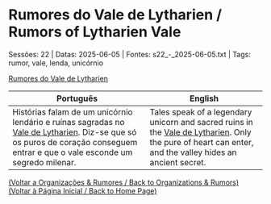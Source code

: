 
# Rumores do Vale de Lytharien / Rumors of Lytharien Vale

Sessões: 22 | Datas: 2025-06-05 | Fontes: s22_-_2025-06-05.txt | Tags: rumor, vale, lenda, unicórnio

[Rumores do Vale de Lytharien](rumores_do_vale_lytharien.png)

| Português | English |
|-----------|---------|
| Histórias falam de um unicórnio lendário e ruínas sagradas no [Vale de Lytharien](vale_de_lytharien.md). Diz-se que só os puros de coração conseguem entrar e que o vale esconde um segredo milenar. | Tales speak of a legendary unicorn and sacred ruins in the [Vale de Lytharien](vale_de_lytharien.md). Only the pure of heart can enter, and the valley hides an ancient secret. |

[(Voltar a Organizações & Rumores / Back to Organizations & Rumors)](organizacoes.md)  
[(Voltar à Página Inicial / Back to Home Page)](home.md)



















